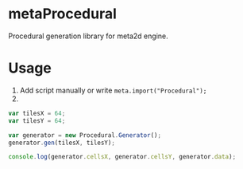 # metaProcedural
Procedural generation library for meta2d engine.

# Usage
1. Add script manually or write 
`meta.import("Procedural");`
2. 
```javascript
var tilesX = 64;
var tilesY = 64;

var generator = new Procedural.Generator();
generator.gen(tilesX, tilesY);

console.log(generator.cellsX, generator.cellsY, generator.data);
```
